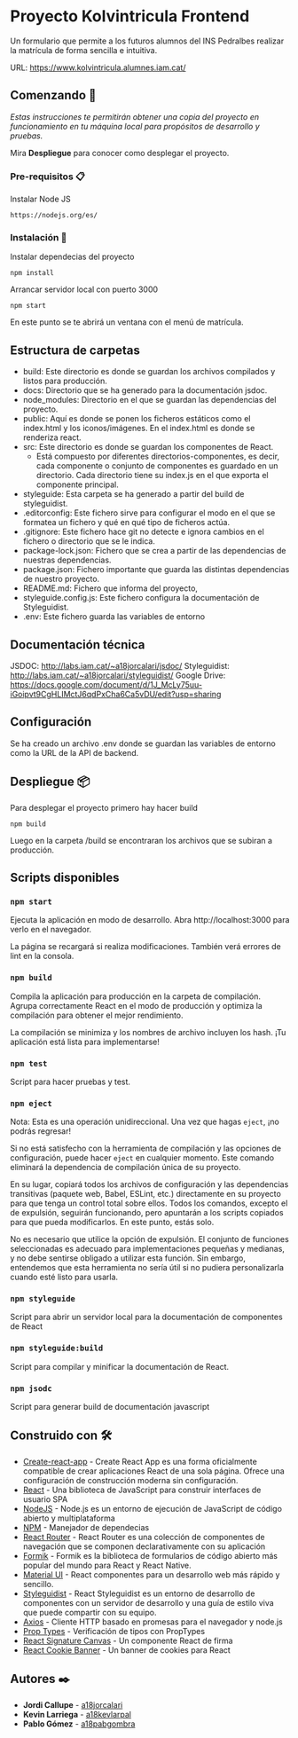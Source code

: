 # Proyecto Kolvintricula Frontend

Un formulario que permite a los futuros alumnos del INS Pedralbes realizar la matrícula de forma sencilla e intuitiva.

URL: https://www.kolvintricula.alumnes.iam.cat/

## Comenzando 🚀

_Estas instrucciones te permitirán obtener una copia del proyecto en funcionamiento en tu máquina local para propósitos de desarrollo y pruebas._

Mira **Despliegue** para conocer como desplegar el proyecto.

### Pre-requisitos 📋

Instalar Node JS

```
https://nodejs.org/es/
```

### Instalación 🔧

Instalar dependecias del proyecto

```
npm install
```

Arrancar servidor local con puerto 3000

```
npm start
```

En este punto se te abrirá un ventana con el menú de matrícula.

## Estructura de carpetas

- build: Este directorio es donde se guardan los archivos compilados y listos para producción.
- docs: Directorio que se ha generado para la documentación jsdoc.
- node_modules: Directorio en el que se guardan las dependencias del proyecto.
- public: Aquí es donde se ponen los ficheros estáticos como el index.html y los iconos/imágenes. En el index.html es donde se renderiza react.
- src: Este directorio es donde se guardan los componentes de React.
  - Está compuesto por diferentes directorios-componentes, es decir, cada componente o conjunto de componentes es guardado en un directorio. Cada directorio tiene su index.js en el que exporta el componente principal.
- styleguide: Esta carpeta se ha generado a partir del build de styleguidist.
- .editorconfig: Este fichero sirve para configurar el modo en el que se formatea un fichero y qué en qué tipo de ficheros actúa.
- .gitignore: Este fichero hace git no detecte e ignora cambios en el fichero o directorio que se le indica.
- package-lock.json: Fichero que se crea a partir de las dependencias de nuestras dependencias.
- package.json: Fichero importante que guarda las distintas dependencias de nuestro proyecto.
- README.md: Fichero que informa del proyecto,
- styleguide.config.js: Este fichero configura la documentación de Styleguidist.
- .env: Este fichero guarda las variables de entorno

## Documentación técnica

JSDOC: http://labs.iam.cat/~a18jorcalari/jsdoc/
Styleguidist: http://labs.iam.cat/~a18jorcalari/styleguidist/
Google Drive: https://docs.google.com/document/d/1J_McLy75uu-iGoipvt9CgHLIMctJ6qdPxCha6Ca5vDU/edit?usp=sharing

## Configuración

Se ha creado un archivo .env donde se guardan las variables de entorno como la URL de la API de backend.

## Despliegue 📦

Para desplegar el proyecto primero hay hacer build

```
npm build
```

Luego en la carpeta /build se encontraran los archivos que se subiran a producción.

## Scripts disponibles

### `npm start`

Ejecuta la aplicación en modo de desarrollo.
Abra http://localhost:3000 para verlo en el navegador.

La página se recargará si realiza modificaciones.
También verá errores de lint en la consola.

### `npm build`

Compila la aplicación para producción en la carpeta de compilación.
Agrupa correctamente React en el modo de producción y optimiza la compilación para obtener el mejor rendimiento.

La compilación se minimiza y los nombres de archivo incluyen los hash.
¡Tu aplicación está lista para implementarse!

### `npm test`

Script para hacer pruebas y test.

### `npm eject`

Nota: Esta es una operación unidireccional. Una vez que hagas `eject`, ¡no podrás regresar!

Si no está satisfecho con la herramienta de compilación y las opciones de configuración, puede hacer `eject` en cualquier momento. Este comando eliminará la dependencia de compilación única de su proyecto.

En su lugar, copiará todos los archivos de configuración y las dependencias transitivas (paquete web, Babel, ESLint, etc.) directamente en su proyecto para que tenga un control total sobre ellos. Todos los comandos, excepto el de expulsión, seguirán funcionando, pero apuntarán a los scripts copiados para que pueda modificarlos. En este punto, estás solo.

No es necesario que utilice la opción de expulsión. El conjunto de funciones seleccionadas es adecuado para implementaciones pequeñas y medianas, y no debe sentirse obligado a utilizar esta función. Sin embargo, entendemos que esta herramienta no sería útil si no pudiera personalizarla cuando esté listo para usarla.

### `npm styleguide`

Script para abrir un servidor local para la documentación de componentes de React

### `npm styleguide:build`

Script para compilar y minificar la documentación de React.

### `npm jsodc`

Script para generar build de documentación javascript

## Construido con 🛠️

- [Create-react-app](https://create-react-app.dev/) - Create React App es una forma oficialmente compatible de crear aplicaciones React de una sola página. Ofrece una configuración de construcción moderna sin configuración.
- [React](https://es.reactjs.org/) - Una biblioteca de JavaScript para construir interfaces de usuario SPA
- [NodeJS](https://nodejs.org/en/) - Node.js es un entorno de ejecución de JavaScript de código abierto y multiplataforma
- [NPM](https://www.npmjs.com/) - Manejador de dependecias
- [React Router](https://reactrouter.com/) - React Router es una colección de componentes de navegación que se componen declarativamente con su aplicación
- [Formik](https://formik.org/) - Formik es la biblioteca de formularios de código abierto más popular del mundo para React y React Native.
- [Material UI](https://material-ui.com/) - React componentes para un desarrollo web más rápido y sencillo.
- [Styleguidist](https://github.com/styleguidist/react-styleguidist) - React Styleguidist es un entorno de desarrollo de componentes con un servidor de desarrollo y una guía de estilo viva que puede compartir con su equipo.
- [Axios](https://github.com/axios/axios) - Cliente HTTP basado en promesas para el navegador y node.js
- [Prop Types](https://es.reactjs.org/docs/typechecking-with-proptypes.html) - Verificación de tipos con PropTypes
- [React Signature Canvas](https://github.com/agilgur5/react-signature-canvas) - Un componente React de firma
- [React Cookie Banner](https://github.com/buildo/react-cookie-banner/) - Un banner de cookies para React

## Autores ✒️

- **Jordi Callupe** - [a18jorcalari](https://github.com/a18jorcalari)
- **Kevin Larriega** - [a18kevlarpal](https://github.com/kevinlarriega)
- **Pablo Gómez** - [a18pabgombra](https://github.com/PabloGomezB)
